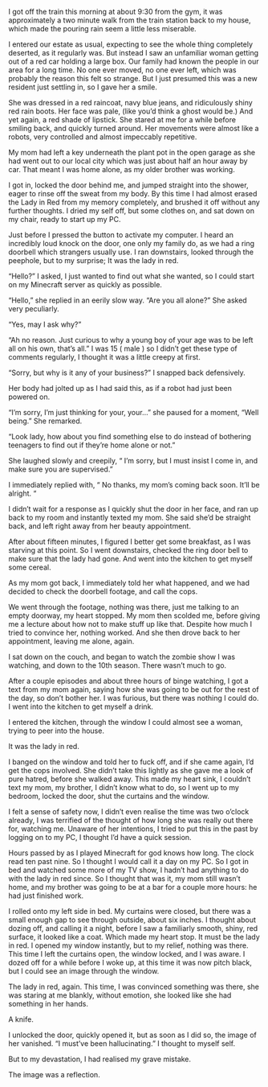 I got off the train this morning at about 9:30 from the gym, it was approximately a two minute walk from the train station back to my house, which made the pouring rain seem a little less miserable.  

I entered our estate as usual, expecting to see the whole thing completely deserted, as it regularly was. But instead I saw an unfamiliar woman getting out of a red car holding a large box. Our family had known the people in our area for a long time. No one ever moved, no one ever left, which was probably the reason this felt so strange. 
But I just presumed this was a new resident just settling in, so I gave her a smile. 

She was dressed in a red raincoat, navy blue jeans, and ridiculously shiny red rain boots. Her face was pale, (like you’d think a ghost would be.) And yet again, a red shade of lipstick. She stared at me for a while before smiling back, and quickly turned around. Her movements were almost like a robots, very controlled and almost impeccably repetitive. 

My mom had left a key underneath the plant pot in the open garage as she had went out to our local city which was just about half an hour away by car. That meant I was home alone, as my older brother was working.

I got in, locked the door behind me, and jumped straight into the shower, eager to rinse off the sweat from my body. By this time I had almost erased the Lady in Red from my memory completely, and brushed it off without any further thoughts. I dried my self off, but some clothes on, and sat down on my chair, ready to start up my PC.

Just before I pressed the button to activate my computer. I heard an incredibly loud knock on the door, one only my family do, as we had a ring doorbell which strangers usually use. I ran downstairs, looked through the peephole, but to my surprise; It was the lady in red. 

“Hello?” I asked, I just wanted to find out what she wanted, so I could start on my Minecraft server as quickly as possible. 

“Hello,” she replied in an eerily slow way. “Are you all alone?” She asked very peculiarly.

“Yes, may I ask why?” 

“Ah no reason. Just curious to why a young boy of your age was to be left all on his own, that’s all.” I was 15 ( male ) so I didn’t get these type of comments regularly, I thought it was a little creepy at first. 

“Sorry, but why is it any of your business?” I snapped back defensively. 

Her body had jolted up as I had said this, as if a robot had just been powered on. 

“I’m sorry, I’m just thinking for your, your…” she paused for a moment, “Well being.” She remarked.

“Look lady, how about you find something else to do instead of bothering teenagers to find out if they’re home alone or not.” 

She laughed slowly and creepily, “ I’m sorry, but I must insist I come in, and make sure you are supervised.” 

I immediately replied with, “ No thanks, my mom’s coming back soon. It’ll be alright. “ 

I didn’t wait for a response as I quickly shut the door in her face, and ran up back to my room and instantly texted my mom. She said she’d be straight back, and left right away from her beauty appointment.

After about fifteen minutes, I figured I better get some breakfast, as I was starving at this point. So I went downstairs, checked the ring door bell to make sure that the lady had gone. And went into the kitchen to get myself some cereal. 

As my mom got back, I immediately told her what happened, and we had decided to check the doorbell footage, and call the cops.  

We went through the footage, nothing was there, just me talking to an empty doorway, my heart stopped. My mom then scolded me, before giving me a lecture about how not to make stuff up like that. Despite how much I tried to convince her, nothing worked. And she then drove back to her appointment, leaving me alone, again. 

I sat down on the couch, and began to watch the zombie show I was watching, and down to the 10th season. There wasn’t much to go. 

After a couple episodes and about three hours of binge watching, I got  a text from my mom again, saying how she was going to be out for the rest of the day, so don’t bother her. I was furious, but there was nothing I could do. I went into the kitchen to get myself a drink. 

I entered the kitchen, through the window I could almost see a woman, trying to peer into the house.

It was the lady in red. 

I banged on the window and told her to fuck off, and if she came again, I’d get the cops involved.
She didn’t take this lightly as she gave me a look of pure hatred, before she walked away. This made my heart sink, I couldn’t text my mom, my brother, I didn’t know what to do, so I went up to my bedroom, locked the door, shut the curtains and the window. 

I felt a sense of safety now, I didn’t even realise the time was two o’clock already, I was terrified of the thought of how long she was really out there for, watching me. Unaware of her intentions, I tried to put this in the past by logging on to my PC, I thought I’d have a quick session. 

Hours passed by as I played Minecraft for god knows how long. The clock read ten past nine. So I thought I would call it a day on my PC. So I got in bed and watched some more of my TV show, I hadn’t had anything to do with the lady in red since. So I thought that was it, my mom still wasn’t home, and my brother was going to be at a bar for a couple more hours: he had just finished work. 

I rolled onto my left side in bed. My curtains were closed, but there was a small enough gap to see through outside, about six inches. I thought about dozing off, and calling it a night, before I saw a familiarly smooth, shiny, red surface, it looked like a coat. Which made my heart stop. It must be the lady in red. I opened my window instantly, but to my relief, nothing was there. This time I left the curtains open, the window locked, and I was aware. I dozed off for a while before I woke up, at this time it was now pitch black, but I could see an image through the window. 

The lady in red, again. This time, I was convinced something was there, she was staring at me blankly, without emotion, she looked like she had something in her hands. 

A knife.

I unlocked the door, quickly opened it, but as soon as I did so, the image of her vanished. “I must’ve been hallucinating.” I thought to myself self. 

But to my devastation, I had realised my grave mistake. 

The image was a reflection.  